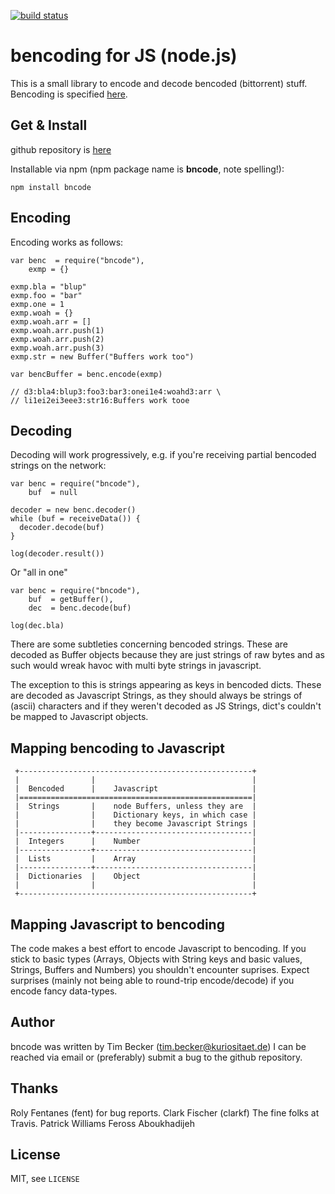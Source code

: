 [![build status](https://secure.travis-ci.org/a2800276/bncode.png)](http://travis-ci.org/a2800276/bncode)
# bencoding for JS (node.js)


This is a small library to encode and decode bencoded (bittorrent) stuff. 
Bencoding is specified [here](http://www.bittorrent.org/beps/bep_0003.html).


## Get & Install

github repository is [here](https://github.com/a2800276/bncode)

Installable via npm (npm package name is **bncode**, note spelling!):

    npm install bncode


## Encoding

Encoding works as follows:

    var benc  = require("bncode"),
        exmp = {}
 
    exmp.bla = "blup"
    exmp.foo = "bar"
    exmp.one = 1
    exmp.woah = {}
    exmp.woah.arr = []
    exmp.woah.arr.push(1)
    exmp.woah.arr.push(2)
    exmp.woah.arr.push(3)
    exmp.str = new Buffer("Buffers work too")
 
    var bencBuffer = benc.encode(exmp)
 
    // d3:bla4:blup3:foo3:bar3:onei1e4:woahd3:arr \
    // li1ei2ei3eee3:str16:Buffers work tooe



## Decoding

Decoding will work progressively, e.g. if you're receiving partial
bencoded strings on the network:

    var benc = require("bncode"),
        buf  = null
 
    decoder = new benc.decoder()
    while (buf = receiveData()) {
      decoder.decode(buf)
    }
    
    log(decoder.result())


Or "all in one"

    var benc = require("bncode"),
        buf  = getBuffer(),
        dec  = benc.decode(buf)
 
    log(dec.bla)


There are some subtleties concerning bencoded strings. These are
decoded as Buffer objects because they are just strings of raw bytes
and as such would wreak havoc with multi byte strings in javascript.

The exception to this is strings appearing as keys in bencoded
dicts. These are decoded as Javascript Strings, as they should always
be strings of (ascii) characters and if they weren't decoded as JS
Strings, dict's couldn't be mapped to Javascript objects.


## Mapping bencoding to Javascript

    
     +----------------------------------------------------+
     |                |                                   |
     |  Bencoded      |    Javascript                     |
     |====================================================|
     |  Strings       |    node Buffers, unless they are  |
     |                |    Dictionary keys, in which case |
     |                |    they become Javascript Strings |
     |----------------+-----------------------------------|
     |  Integers      |    Number                         |
     |----------------+-----------------------------------|
     |  Lists         |    Array                          |
     |----------------+-----------------------------------|
     |  Dictionaries  |    Object                         |
     |                |                                   |
     +----------------------------------------------------+


## Mapping Javascript to bencoding

The code makes a best effort to encode Javascript to bencoding. If you stick to basic 
types (Arrays, Objects with String keys and basic values, Strings, Buffers and Numbers) 
you shouldn't encounter suprises. Expect surprises (mainly not being able to round-trip 
encode/decode) if you encode fancy data-types.


## Author

bncode was written by Tim Becker (tim.becker@kuriositaet.de) I can be reached via 
email or (preferably) submit a bug to the github repository.


## Thanks

Roly Fentanes (fent) for bug reports.
Clark Fischer (clarkf)
The fine folks at Travis.
Patrick Williams
Feross Aboukhadijeh


## License

MIT, see `LICENSE`

